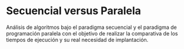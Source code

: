 # Secuencial versus Paralela
Análisis de algoritmos bajo el paradigma secuencial y el paradigma de programación paralela con el objetivo de realizar la comparativa de los tiempos de ejecución y su real necesidad de implantación.
